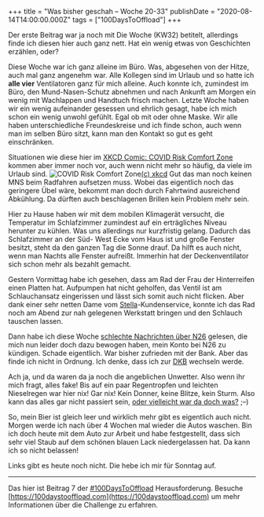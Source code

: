 +++
title = "Was bisher geschah – Woche 20-33"
publishDate = "2020-08-14T14:00:00.000Z"
tags = ["100DaysToOffload"]
+++

Der erste Beitrag war ja noch mit Die Woche (KW32) betitelt, allerdings finde ich diesen hier auch ganz nett. Hat ein wenig etwas von Geschichten erzählen, oder?

Diese Woche war ich ganz alleine im Büro. Was, abgesehen von der Hitze, auch mal ganz angenehm war. Alle Kollegen sind im Urlaub und so hatte ich **alle vier** Ventilatoren ganz für mich alleine. Auch konnte ich, zumindest im Büro, den Mund-Nasen-Schutz abnehmen und nach Ankunft am Morgen ein wenig mit Wachlappen und Handtuch frisch machen. Letzte Woche haben wir ein wenig aufeinander gesessen und ehrlich gesagt, habe ich mich schon ein wenig unwohl gefühlt. Egal ob mit oder ohne Maske. Wir alle haben unterschiedliche Freundeskreise und ich finde schon, auch wenn man im selben Büro sitzt, kann man den Kontakt so gut es geht einschränken.

Situationen wie diese hier im [XKCD Comic: COVID Risk Comfort Zone](https://xkcd.com/2346/) kommen aber immer noch vor, auch wenn nicht mehr so häufig, da viele im Urlaub sind.
![COVID Risk Comfort Zone](https://imgs.xkcd.com/comics/covid_risk_comfort_zone.png)[(c) xkcd](https://xkcd.com/2346/)
Gut das man noch keinen MNS beim Radfahren aufsetzen muss. Wobei das eigentlich noch das geringere Übel wäre, bekommt man doch durch Fahrtwind ausreichend Abkühlung. Da dürften auch beschlagenen Brillen kein Problem mehr sein.

Hier zu Hause haben wir mit dem mobilen Klimagerät versucht, die Temperatur im Schlafzimmer zumindest auf ein erträgliches Niveau herunter zu kühlen. Was uns allerdings nur kurzfristig gelang. Dadurch das Schlafzimmer an der Süd- West Ecke vom Haus ist und große Fenster besitzt, steht da den ganzen Tag die Sonne drauf. Da hilft es auch nicht, wenn man Nachts alle Fenster aufreißt. Immerhin hat der Deckenventilator sich schon mehr als bezahlt gemacht.

Gestern Vormittag habe ich gesehen, dass am Rad der Frau der Hinterreifen einen Platten hat. Aufpumpen hat nicht geholfen, das Ventil ist am Schlauchansatz eingerissen und lässt sich somit auch nicht flicken. Aber dank einer sehr netten Dame vom [Stella](https://stella.nl)-Kundenservice, konnte ich das Rad noch am Abend zur nah gelegenen Werkstatt bringen und den Schlauch tauschen lassen.

Dann habe ich diese Woche [schlechte Nachrichten über N26](https://netzpolitik.org/2020/n26-eine-bank-gegen-fast-alle-werte-an-die-wir-glauben/) gelesen, die mich nun leider doch dazu bewogen haben, mein Konto bei N26 zu kündigen. Schade eigentlich. War bisher zufrieden mit der Bank. Aber das finde ich nicht in Ordnung. Ich denke, dass ich zur [DKB](https://dkb.de) wechseln werde.

Ach ja, und da waren da ja noch die angeblichen Unwetter. Also wenn ihr mich fragt, alles fake! Bis auf ein paar Regentropfen und leichten Nieselregen war hier nix! Gar nix! Kein Donner, keine Blitze, kein Sturm. Also kann das alles gar nicht passiert sein, [oder vielleicht war da doch was?](https://www.buienradar.nl/nederland/weerbericht/blog/een-knetterend-weekeinde-3c40c4) ;–)

So, mein Bier ist gleich leer und wirklich mehr gibt es eigentlich auch nicht. Morgen werde ich nach über 4 Wochen mal wieder die Autos waschen. Bin ich doch heute mit dem Auto zur Arbeit und habe festgestellt, dass sich sehr viel Staub auf dem schönen blauen Lack niedergelassen hat. Da kann ich so nicht belassen!

Links gibt es heute noch nicht. Die hebe ich mir für Sonntag auf.

---

Das hier ist Beitrag 7 der [#100DaysToOffload](/tag/100DaysToOffload) Herausforderung. Besuche [https://100daystooffload.com](https://100daystooffload.com) um mehr Informationen über die Challenge zu erfahren.